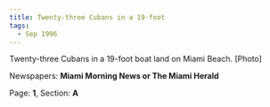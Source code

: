 ```yaml
---  
title: Twenty-three Cubans in a 19-foot  
tags:  
  - Sep 1996  
---  
```

  
Twenty-three Cubans in a 19-foot boat land on Miami Beach. [Photo]  
  
Newspapers: **Miami Morning News or The Miami Herald**  
  
Page: **1**, Section: **A** 
